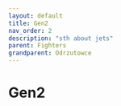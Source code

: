 ```yaml
---
layout: default
title: Gen2
nav_order: 2
description: "sth about jets"
parent: Fighters
grandparent: Odrzutowce
---
```


# Gen2